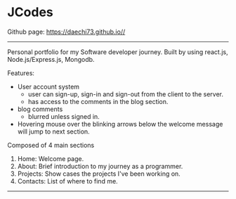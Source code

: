 # JCodes

Github page: https://daechi73.github.io//

---

Personal portfolio for my Software developer journey.
Built by using react.js, Node.js/Express.js, Mongodb.

Features:

- User account system
  - user can sign-up, sign-in and sign-out from the client to the server.
  - has access to the comments in the blog section.
- blog comments
  - blurred unless signed in.
- Hovering mouse over the blinking arrows below the welcome message will jump to next section.

Composed of 4 main sections

1. Home: Welcome page.
2. About: Brief introduction to my journey as a programmer.
3. Projects: Show cases the projects I've been working on.
4. Contacts: List of where to find me.

---

